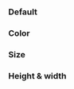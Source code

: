 ### Default

<scale-icon path="M16.471,8.321 L12.613594,0.502886112 L8.755,8.321 L0.126435258,9.57533801 L6.37,15.66 L4.89610548,24.2548735 L12.613,20.197 L20.3310826,24.2548735 L18.856,15.66 L25.1007528,9.57533801 L16.471,8.321 Z M9.41891527,9.23556376 L12.613,2.761 L15.8082728,9.23556376 L22.951,10.273 L17.7826928,15.3122039 L19.003,22.427 L12.613594,19.067774 L6.223,22.427 L7.44449521,15.3122039 L2.275,10.273 L9.41891527,9.23556376 Z">
</scale-icon>

### Color
<scale-icon color="red" path="M16.471,8.321 L12.613594,0.502886112 L8.755,8.321 L0.126435258,9.57533801 L6.37,15.66 L4.89610548,24.2548735 L12.613,20.197 L20.3310826,24.2548735 L18.856,15.66 L25.1007528,9.57533801 L16.471,8.321 Z M9.41891527,9.23556376 L12.613,2.761 L15.8082728,9.23556376 L22.951,10.273 L17.7826928,15.3122039 L19.003,22.427 L12.613594,19.067774 L6.223,22.427 L7.44449521,15.3122039 L2.275,10.273 L9.41891527,9.23556376 Z">
</scale-icon>

### Size
<scale-icon size="32" path="M16.471,8.321 L12.613594,0.502886112 L8.755,8.321 L0.126435258,9.57533801 L6.37,15.66 L4.89610548,24.2548735 L12.613,20.197 L20.3310826,24.2548735 L18.856,15.66 L25.1007528,9.57533801 L16.471,8.321 Z M9.41891527,9.23556376 L12.613,2.761 L15.8082728,9.23556376 L22.951,10.273 L17.7826928,15.3122039 L19.003,22.427 L12.613594,19.067774 L6.223,22.427 L7.44449521,15.3122039 L2.275,10.273 L9.41891527,9.23556376 Z">
</scale-icon>

### Height & width
<scale-icon height="32" width="64" path="M16.471,8.321 L12.613594,0.502886112 L8.755,8.321 L0.126435258,9.57533801 L6.37,15.66 L4.89610548,24.2548735 L12.613,20.197 L20.3310826,24.2548735 L18.856,15.66 L25.1007528,9.57533801 L16.471,8.321 Z M9.41891527,9.23556376 L12.613,2.761 L15.8082728,9.23556376 L22.951,10.273 L17.7826928,15.3122039 L19.003,22.427 L12.613594,19.067774 L6.223,22.427 L7.44449521,15.3122039 L2.275,10.273 L9.41891527,9.23556376 Z">
</scale-icon>
